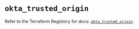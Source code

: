 # `okta_trusted_origin`

Refer to the Terraform Registory for docs: [`okta_trusted_origin`](https://registry.terraform.io/providers/okta/okta/3.46.0/docs/resources/trusted_origin).
